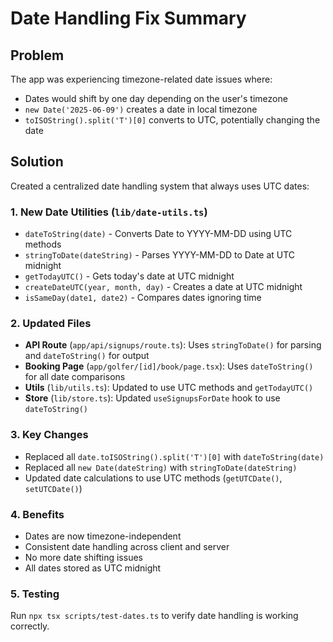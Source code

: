 # Date Handling Fix Summary

## Problem
The app was experiencing timezone-related date issues where:
- Dates would shift by one day depending on the user's timezone
- `new Date('2025-06-09')` creates a date in local timezone
- `toISOString().split('T')[0]` converts to UTC, potentially changing the date

## Solution
Created a centralized date handling system that always uses UTC dates:

### 1. New Date Utilities (`lib/date-utils.ts`)
- `dateToString(date)` - Converts Date to YYYY-MM-DD using UTC methods
- `stringToDate(dateString)` - Parses YYYY-MM-DD to Date at UTC midnight
- `getTodayUTC()` - Gets today's date at UTC midnight
- `createDateUTC(year, month, day)` - Creates a date at UTC midnight
- `isSameDay(date1, date2)` - Compares dates ignoring time

### 2. Updated Files
- **API Route** (`app/api/signups/route.ts`): Uses `stringToDate()` for parsing and `dateToString()` for output
- **Booking Page** (`app/golfer/[id]/book/page.tsx`): Uses `dateToString()` for all date comparisons
- **Utils** (`lib/utils.ts`): Updated to use UTC methods and `getTodayUTC()`
- **Store** (`lib/store.ts`): Updated `useSignupsForDate` hook to use `dateToString()`

### 3. Key Changes
- Replaced all `date.toISOString().split('T')[0]` with `dateToString(date)`
- Replaced all `new Date(dateString)` with `stringToDate(dateString)`
- Updated date calculations to use UTC methods (`getUTCDate()`, `setUTCDate()`)

### 4. Benefits
- Dates are now timezone-independent
- Consistent date handling across client and server
- No more date shifting issues
- All dates stored as UTC midnight

### 5. Testing
Run `npx tsx scripts/test-dates.ts` to verify date handling is working correctly. 